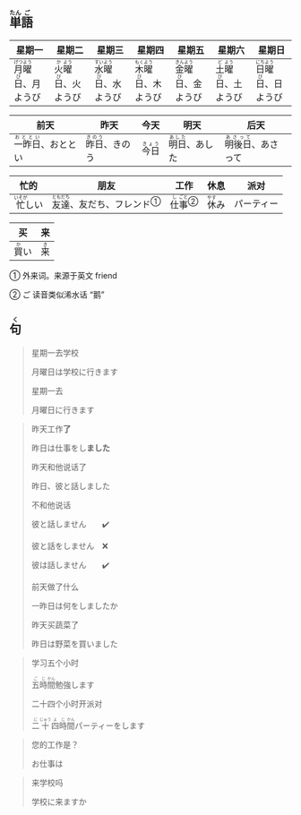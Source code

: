 ## <ruby><rb>単</rb><rt>たん</rt></ruby><ruby><rb>語</rb><rt>ご</rt></ruby>

| 星期一                                                                                                        | 星期二                                                                                                       | 星期三                                                                                                        | 星期四                                                                                                        | 星期五                                                                                                        | 星期六                                                                                                       | 星期日                                                                                                        |
| ---------------------------------------------------------------------------------------------------------- | --------------------------------------------------------------------------------------------------------- | ---------------------------------------------------------------------------------------------------------- | ---------------------------------------------------------------------------------------------------------- | ---------------------------------------------------------------------------------------------------------- | --------------------------------------------------------------------------------------------------------- | ---------------------------------------------------------------------------------------------------------- |
| <ruby><rb>月</rb><rt>げつ</rt></ruby><ruby><rb>曜</rb><rt>よう</rt></ruby><ruby><rb>日</rb><rt>び</rt></ruby>、月ようび | <ruby><rb>火</rb><rt>か</rt></ruby><ruby><rb>曜</rb><rt>よう</rt></ruby><ruby><rb>日</rb><rt>び</rt></ruby>、火ようび | <ruby><rb>水</rb><rt>すい</rt></ruby><ruby><rb>曜</rb><rt>よう</rt></ruby><ruby><rb>日</rb><rt>び</rt></ruby>、水ようび | <ruby><rb>木</rb><rt>もく</rt></ruby><ruby><rb>曜</rb><rt>よう</rt></ruby><ruby><rb>日</rb><rt>び</rt></ruby>、木ようび | <ruby><rb>金</rb><rt>きん</rt></ruby><ruby><rb>曜</rb><rt>よう</rt></ruby><ruby><rb>日</rb><rt>び</rt></ruby>、金ようび | <ruby><rb>土</rb><rt>ど</rt></ruby><ruby><rb>曜</rb><rt>よう</rt></ruby><ruby><rb>日</rb><rt>び</rt></ruby>、土ようび | <ruby><rb>日</rb><rt>にち</rt></ruby><ruby><rb>曜</rb><rt>よう</rt></ruby><ruby><rb>日</rb><rt>び</rt></ruby>、日ようび |

| 前天                                          | 昨天                                       | 今天                                   | 明天                                       | 后天                                          |
| ------------------------------------------- | ---------------------------------------- | ------------------------------------ | ---------------------------------------- | ------------------------------------------- |
| <ruby><rb>一昨日</rb><rt>おととい</rt></ruby>、おととい | <ruby><rb>昨日</rb><rt>きのう</rt></ruby>、きのう | <ruby><rb>今日</rb><rt>きょう</rt></ruby> | <ruby><rb>明日</rb><rt>あした</rt></ruby>、あした | <ruby><rb>明後日</rb><rt>あさって</rt></ruby>、あさって |

| 忙的                                    | 朋友                                                                                               | 工作                                                                                     | 休息                                  | 派对    |
| ------------------------------------- | ------------------------------------------------------------------------------------------------ | -------------------------------------------------------------------------------------- | ----------------------------------- | ----- |
| <ruby><rb>忙</rb><rt>いそが</rt></ruby>しい | <ruby><rb>友</rb><rt>とも</rt></ruby><ruby><rb>達</rb><rt>だち</rt></ruby>、友だち、<a>フレンド</a><sup>①</sup> | <ruby><rb>仕</rb><rt>し</rt></ruby><a><ruby><rb>事</rb><rt>ごと</rt></ruby></a><sup>②</sup> | <ruby><rb>休</rb><rt>やす</rt></ruby>み | パーティー |

| 买                                  | 来                                 |
| ---------------------------------- | --------------------------------- |
| <ruby><rb>買</rb><rt>か</rt></ruby>い | <ruby><rb>来</rb><rt>き</rt></ruby> |

① 外来词。来源于英文 friend

② ご 读音类似浠水话 “鹅”

## <ruby><rb>句</rb><rt>く</rt></ruby>

> 星期一去学校
> 
> 月曜日は学校に行きます
> 
> 星期一去
> 
> 月曜日に行きます

> 昨天工作**了**
> 
> 昨日は仕事をし**ました**
> 
> 昨天和他说话了
> 
> 昨日、彼と話しました
> 
> 不和他说话
> 
> 彼と話しません　　✔️
> 
> 彼と話をしません　❌
> 
> 彼は話しません　　✔️
> 
> 前天做了什么
> 
> 一昨日は何をしましたか
> 
> 昨天买蔬菜了
> 
> 昨日は野菜を買いました

> 学习五个小时
> 
> <ruby><rb>五</rb><rt>ご</rt></ruby><ruby><rb>時</rb><rt>じ</rt></ruby><ruby><rb>間</rb><rt>かん</rt></ruby>勉強します
> 
> 二十四个小时开派对
> 
> <ruby><rb>二</rb><rt>に</rt></ruby><ruby><rb>十</rb><rt>じゅう</rt></ruby><ruby><rb>四</rb><rt>よ</rt></ruby><ruby><rb>時</rb><rt>じ</rt></ruby><ruby><rb>間</rb><rt>かん</rt></ruby>パーティーをします

> 您的工作是？
> 
> お仕事は

> 来学校吗
> 
> 学校に来ますか